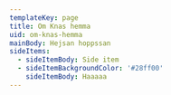 ```yaml
---
templateKey: page
title: Om Knas hemma
uid: om-knas-hemma
mainBody: Hejsan hoppssan
sideItems:
  - sideItemBody: Side item
  - sideItemBackgroundColor: '#28ff00'
    sideItemBody: Haaaaa
---
```


